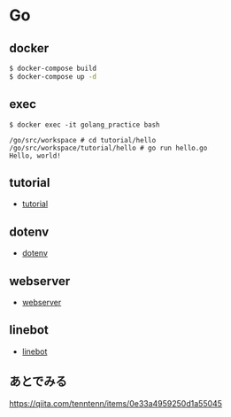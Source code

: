# Go

## docker
```bash
$ docker-compose build
$ docker-compose up -d
```

## exec
```
$ docker exec -it golang_practice bash

/go/src/workspace # cd tutorial/hello
/go/src/workspace/tutorial/hello # go run hello.go
Hello, world!
```

## tutorial
- [tutorial](./workspace/tutorial)

## dotenv
- [dotenv](./workspace/dotenv)

## webserver
- [webserver](./workspace/webserver)

## linebot
- [linebot](./workspace/linebot)

## あとでみる
https://qiita.com/tenntenn/items/0e33a4959250d1a55045
